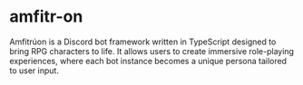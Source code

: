 # amfitr-on
Amfitrúon is a Discord bot framework written in TypeScript designed to bring RPG characters to life. It allows users to create immersive role-playing experiences, where each bot instance becomes a unique persona tailored to user input.
